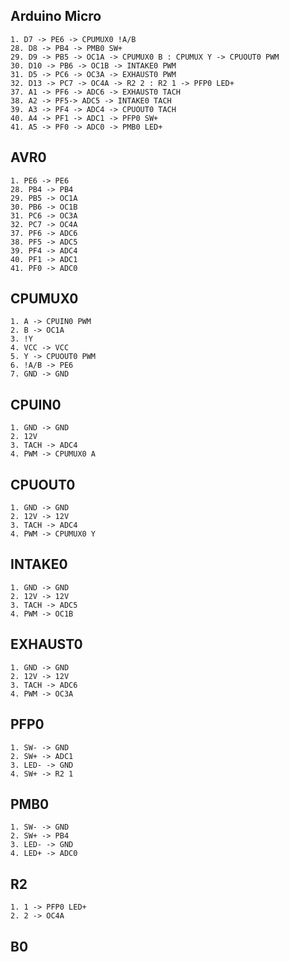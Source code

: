 ## Arduino Micro

```
1. D7 -> PE6 -> CPUMUX0 !A/B
28. D8 -> PB4 -> PMB0 SW+
29. D9 -> PB5 -> OC1A -> CPUMUX0 B : CPUMUX Y -> CPUOUT0 PWM
30. D10 -> PB6 -> OC1B -> INTAKE0 PWM
31. D5 -> PC6 -> OC3A -> EXHAUST0 PWM
32. D13 -> PC7 -> OC4A -> R2 2 : R2 1 -> PFP0 LED+
37. A1 -> PF6 -> ADC6 -> EXHAUST0 TACH
38. A2 -> PF5-> ADC5 -> INTAKE0 TACH
39. A3 -> PF4 -> ADC4 -> CPUOUT0 TACH
40. A4 -> PF1 -> ADC1 -> PFP0 SW+
41. A5 -> PF0 -> ADC0 -> PMB0 LED+
```

## AVR0

```
1. PE6 -> PE6
28. PB4 -> PB4
29. PB5 -> OC1A
30. PB6 -> OC1B
31. PC6 -> OC3A
32. PC7 -> OC4A
37. PF6 -> ADC6
38. PF5 -> ADC5
39. PF4 -> ADC4
40. PF1 -> ADC1
41. PF0 -> ADC0
```

## CPUMUX0

```
1. A -> CPUIN0 PWM
2. B -> OC1A
3. !Y
4. VCC -> VCC
5. Y -> CPUOUT0 PWM
6. !A/B -> PE6
7. GND -> GND
```

## CPUIN0

```
1. GND -> GND
2. 12V
3. TACH -> ADC4
4. PWM -> CPUMUX0 A
```

## CPUOUT0

```
1. GND -> GND
2. 12V -> 12V
3. TACH -> ADC4
4. PWM -> CPUMUX0 Y
```

## INTAKE0

```
1. GND -> GND
2. 12V -> 12V
3. TACH -> ADC5
4. PWM -> OC1B
```

## EXHAUST0

```
1. GND -> GND
2. 12V -> 12V
3. TACH -> ADC6
4. PWM -> OC3A
```

## PFP0

```
1. SW- -> GND
2. SW+ -> ADC1
3. LED- -> GND
4. SW+ -> R2 1
```

## PMB0

```
1. SW- -> GND
2. SW+ -> PB4
3. LED- -> GND
4. LED+ -> ADC0
```

## R2

```
1. 1 -> PFP0 LED+
2. 2 -> OC4A
```

## B0
